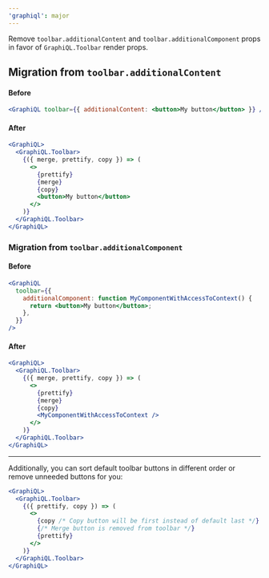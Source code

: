```yaml
---
'graphiql': major
---
```


Remove `toolbar.additionalContent` and `toolbar.additionalComponent` props in favor of `GraphiQL.Toolbar` render props.

## Migration from `toolbar.additionalContent`

#### Before

```jsx
<GraphiQL toolbar={{ additionalContent: <button>My button</button> }} />
```

#### After

```jsx
<GraphiQL>
  <GraphiQL.Toolbar>
    {({ merge, prettify, copy }) => (
      <>
        {prettify}
        {merge}
        {copy}
        <button>My button</button>
      </>
    )}
  </GraphiQL.Toolbar>
</GraphiQL>
```

### Migration from `toolbar.additionalComponent`

#### Before

```jsx
<GraphiQL
  toolbar={{
    additionalComponent: function MyComponentWithAccessToContext() {
      return <button>My button</button>;
    },
  }}
/>
```

#### After

```jsx
<GraphiQL>
  <GraphiQL.Toolbar>
    {({ merge, prettify, copy }) => (
      <>
        {prettify}
        {merge}
        {copy}
        <MyComponentWithAccessToContext />
      </>
    )}
  </GraphiQL.Toolbar>
</GraphiQL>
```

---

Additionally, you can sort default toolbar buttons in different order or remove unneeded buttons for you:

```jsx
<GraphiQL>
  <GraphiQL.Toolbar>
    {({ prettify, copy }) => (
      <>
        {copy /* Copy button will be first instead of default last */}
        {/* Merge button is removed from toolbar */}
        {prettify}
      </>
    )}
  </GraphiQL.Toolbar>
</GraphiQL>
```
